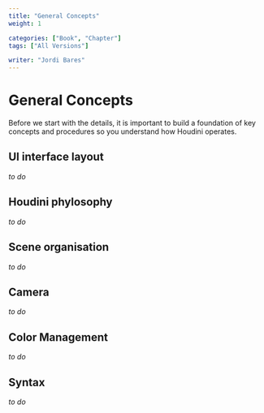 ```yaml
---
title: "General Concepts"
weight: 1

categories: ["Book", "Chapter"]
tags: ["All Versions"]

writer: "Jordi Bares"
---
```

# General Concepts

Before we start with the details, it is important to build a foundation of key concepts and procedures so you understand how Houdini operates.

## UI interface layout

_to do_


## Houdini phylosophy

_to do_


## Scene organisation

_to do_


## Camera

_to do_


## Color Management

_to do_


## Syntax

_to do_


